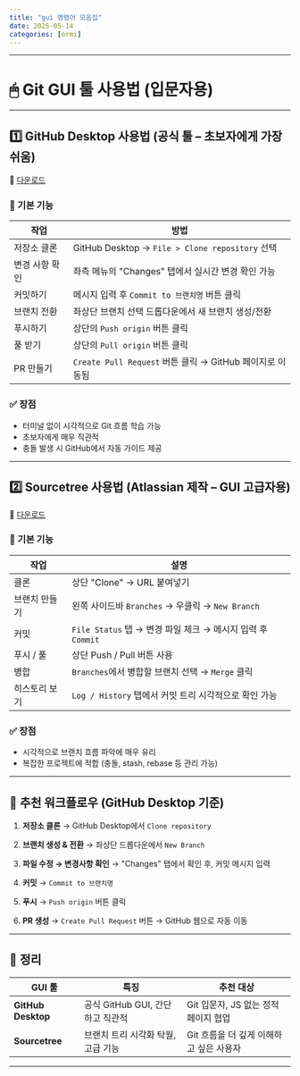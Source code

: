 ```yaml
---
title: "gui 명령어 모음집"
date: 2025-05-14
categories: [ormi]
---
```


---

# 🖱 Git GUI 툴 사용법 (입문자용)

---

## 1️⃣ GitHub Desktop 사용법 (공식 툴 – 초보자에게 가장 쉬움)

🔗 [다운로드](https://desktop.github.com/)

### 🔧 기본 기능

| 작업       | 방법                                            |
| -------- | --------------------------------------------- |
| 저장소 클론   | GitHub Desktop → `File > Clone repository` 선택 |
| 변경 사항 확인 | 좌측 메뉴의 "Changes" 탭에서 실시간 변경 확인 가능             |
| 커밋하기     | 메시지 입력 후 `Commit to 브랜치명` 버튼 클릭               |
| 브랜치 전환   | 좌상단 브랜치 선택 드롭다운에서 새 브랜치 생성/전환                 |
| 푸시하기     | 상단의 `Push origin` 버튼 클릭                       |
| 풀 받기     | 상단의 `Pull origin` 버튼 클릭                       |
| PR 만들기   | `Create Pull Request` 버튼 클릭 → GitHub 페이지로 이동됨 |

### ✅ 장점

* 터미널 없이 시각적으로 Git 흐름 학습 가능
* 초보자에게 매우 직관적
* 충돌 발생 시 GitHub에서 자동 가이드 제공

---

## 2️⃣ Sourcetree 사용법 (Atlassian 제작 – GUI 고급자용)

🔗 [다운로드](https://www.sourcetreeapp.com/)

### 🔧 기본 기능

| 작업      | 설명                                             |
| ------- | ---------------------------------------------- |
| 클론      | 상단 "Clone" → URL 붙여넣기                          |
| 브랜치 만들기 | 왼쪽 사이드바 `Branches` → 우클릭 → `New Branch`        |
| 커밋      | `File Status` 탭 → 변경 파일 체크 → 메시지 입력 후 `Commit` |
| 푸시 / 풀  | 상단 Push / Pull 버튼 사용                           |
| 병합      | `Branches`에서 병합할 브랜치 선택 → `Merge` 클릭           |
| 히스토리 보기 | `Log / History` 탭에서 커밋 트리 시각적으로 확인 가능          |

### ✅ 장점

* 시각적으로 브랜치 흐름 파악에 매우 유리
* 복잡한 프로젝트에 적합 (충돌, stash, rebase 등 관리 가능)

---

## 🎯 추천 워크플로우 (GitHub Desktop 기준)

1. **저장소 클론**
   → GitHub Desktop에서 `Clone repository`

2. **브랜치 생성 & 전환**
   → 좌상단 드롭다운에서 `New Branch`

3. **파일 수정 → 변경사항 확인**
   → "Changes" 탭에서 확인 후, 커밋 메시지 입력

4. **커밋**
   → `Commit to 브랜치명`

5. **푸시**
   → `Push origin` 버튼 클릭

6. **PR 생성**
   → `Create Pull Request` 버튼 → GitHub 웹으로 자동 이동

---

## 📝 정리

| GUI 툴              | 특징                      | 추천 대상                    |
| ------------------ | ----------------------- | ------------------------ |
| **GitHub Desktop** | 공식 GitHub GUI, 간단하고 직관적 | Git 입문자, JS 없는 정적 페이지 협업 |
| **Sourcetree**     | 브랜치 트리 시각화 탁월, 고급 기능    | Git 흐름을 더 깊게 이해하고 싶은 사용자 |

---


